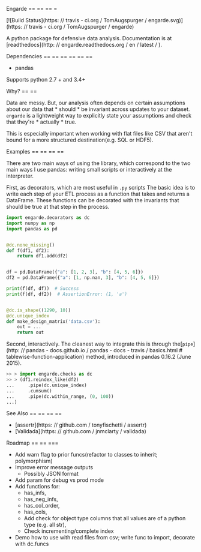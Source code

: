 Engarde
== == == =

[![Build Status](https: // travis - ci.org / TomAugspurger / engarde.svg)](https: // travis - ci.org / TomAugspurger / engarde)

A python package for defensive data analysis.
Documentation is at [readthedocs](http: // engarde.readthedocs.org / en / latest / ).

Dependencies
== == == == == ==

- pandas

Supports python 2.7 + and 3.4+

Why?
== ==

Data are messy.
But, our analysis often depends on certain assumptions about our data
that * should * be invariant across updates to your dataset.
`engarde` is a lightweight way to explicitly state your assumptions
and check that they're * actually * true.

This is especially important when working with flat files like CSV
that aren't bound for a more structured destination(e.g. SQL or HDF5).

Examples
== == == ==

There are two main ways of using the library, which correspond to the
two main ways I use pandas: writing small scripts or interactively at
the interpreter.

First, as decorators, which are most useful in `.py` scripts
The basic idea is to  write each step of your ETL process as a function
that takes and returns a DataFrame. These functions can be decorated with
the invariants that should be true at that step in the process.

```python
import engarde.decorators as dc
import numpy as np
import pandas as pd


@dc.none_missing()
def f(df1, df2):
    return df1.add(df2)


df = pd.DataFrame({"a": [1, 2, 3], "b": [4, 5, 6]})
df2 = pd.DataFrame({"a": [1, np.nan, 3], "b": [4, 5, 6]})

print(f(df, df))  # Success
print(f(df, df2))  # AssertionError: (1, 'a')


@dc.is_shape((1290, 10))
@dc.unique_index
def make_design_matrix('data.csv'):
    out = ...
    return out


```

Second, interactively.
The cleanest way to integrate this is through the[``pipe``](http: // pandas - docs.github.io / pandas - docs - travis / basics.html  # tablewise-function-application) method,
introduced in pandas 0.16.2 (June 2015).

```python
>> > import engarde.checks as dc
>> > (df1.reindex_like(df2)
...     .pipe(dc.unique_index)
...     .cumsum()
...     .pipe(dc.within_range, (0, 100))
...)
```

See Also
== == == ==

- [assertr](https: // github.com / tonyfischetti / assertr)
- [Validada](https: // github.com / jnmclarty / validada)

Roadmap
== == ===

- Add warn flag to prior funcs(refactor to classes to inherit; polymorphism)
- Improve error message outputs
	- Possibly JSON format
- Add param for debug vs prod mode
- Add functions for:
  - has_infs,
  - has_neg_infs,
  - has_col_order,
  - has_cols,
  - Add check for object type columns that all values are of a python type (e.g. all str),
  - Check incrementing/complete index
- Demo how to use with read files from csv; write func to import, decorate with dc.funcs
